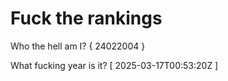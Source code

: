 # Fuck the rankings

Who the hell am I?
{ 24022004 }

What fucking year is it?
[ 2025-03-17T00:53:20Z ]
